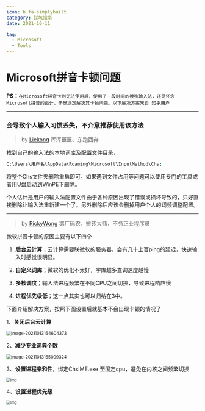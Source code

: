 ```yaml
---
icon: b fa-simplybuilt
category: 踩坑指南
date: 2021-10-11

tag:
  - Microsoft
  - Tools
---
```


# Microsoft拼音卡顿问题

**PS：**`在Microsoft拼音卡到无法使用后，使用了一段时间的搜狗输入法，还是怀念Microsoft拼音的设计，于是决定解决其卡顿问题。以下解决方案来自 知乎用户`

------

### 会导致个人输入习惯丢失，不介意推荐使用该方法

> by [Liekong](https://www.zhihu.com/people/wang-wen-long-18-61) 浑浑噩噩、东跑西奔

找到自己的输入法的本地词库及配置文件目录，

```bash
C:\Users\用户名\AppData\Roaming\Microsoft\InputMethod\Chs;
```


将整个Chs文件夹删除重启即可。如果遇到文件占用等问题可以使用专门的工具或者用U盘启动到WinPE下删除。

个人估计是用户的输入法配置文件由于各种原因出现了错误或损坏导致的，只好直接删除让输入法重新建一个了。另外删除后应该会删掉用户个人的词频调整配置。

---

> by [RickyWong](https://www.zhihu.com/people/ricky_wong) 鹅厂码农，搬砖大师，不务正业程序员

微软拼音卡顿的原因主要有以下四个

1. **后台云计算**；云计算需要联微软的服务器，会有几十上百ping的延迟，快速输入时感觉很明显。

2. **自定义词库**；微软的优化不太好，字库越多查询速度越慢

3. **多核调度**；输入法进程频繁在不同CPU之间切换，导致进程响应慢

4. **进程优先级低**；这一点其实也可以归纳在3中。

   

下面介绍解决方案，按照下图设置后就基本不会出现卡顿的情况了

1、**关闭后台云计算**

<img src="https://gitee.com/yzketx/image-markdown/raw/master/img/202110131646805.png" alt="image-20211013164604373" style="zoom:80%;" />

2、**减少专业词典个数**

<img src="https://gitee.com/yzketx/image-markdown/raw/master/img/202110131650557.png" alt="image-20211013165009324" style="zoom:80%;" />

3、**设置进程亲和性**，绑定ChsIME.exe 至固定cpu，避免在内核之间频繁切换

<img src="https://gitee.com/yzketx/image-markdown/raw/master/img/202110112036087.jpeg" alt="img" style="zoom: 67%;" />

4、**设置进程优先级**

<img src="https://gitee.com/yzketx/image-markdown/raw/master/img/202110112035720.jpeg" alt="img" style="zoom:67%;" />
